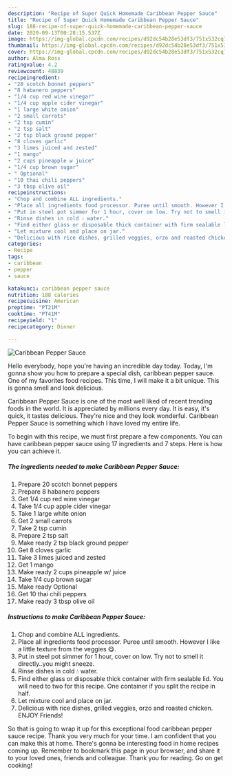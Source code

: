 ```yaml
---
description: "Recipe of Super Quick Homemade Caribbean Pepper Sauce"
title: "Recipe of Super Quick Homemade Caribbean Pepper Sauce"
slug: 188-recipe-of-super-quick-homemade-caribbean-pepper-sauce
date: 2020-09-13T00:28:15.537Z
image: https://img-global.cpcdn.com/recipes/d92dc54b28e53df3/751x532cq70/caribbean-pepper-sauce-recipe-main-photo.jpg
thumbnail: https://img-global.cpcdn.com/recipes/d92dc54b28e53df3/751x532cq70/caribbean-pepper-sauce-recipe-main-photo.jpg
cover: https://img-global.cpcdn.com/recipes/d92dc54b28e53df3/751x532cq70/caribbean-pepper-sauce-recipe-main-photo.jpg
author: Alma Ross
ratingvalue: 4.2
reviewcount: 48839
recipeingredient:
- "20 scotch bonnet peppers"
- "8 habanero peppers"
- "1/4 cup red wine vinegar"
- "1/4 cup apple cider vinegar"
- "1 large white onion"
- "2 small carrots"
- "2 tsp cumin"
- "2 tsp salt"
- "2 tsp black ground pepper"
- "8 cloves garlic"
- "3 limes juiced and zested"
- "1 mango"
- "2 cups pineapple w juice"
- "1/4 cup brown sugar"
- " Optional"
- "10 thai chili peppers"
- "3 tbsp olive oil"
recipeinstructions:
- "Chop and combine ALL ingredients."
- "Place all ingredients food processor. Puree until smooth. However I like a little texture from the veggies 😋."
- "Put in steel pot simmer for 1 hour, cover on low. Try not to smell it directly..you might sneeze."
- "Rinse dishes in cold 💧 water."
- "Find either glass or disposable thick container with firm sealable lid. You will need to two for this recipe. One container if you split the recipe in half."
- "Let mixture cool and place on jar."
- "Delicious with rice dishes, grilled veggies, orzo and roasted chicken. ENJOY Friends!"
categories:
- Recipe
tags:
- caribbean
- pepper
- sauce

katakunci: caribbean pepper sauce 
nutrition: 188 calories
recipecuisine: American
preptime: "PT21M"
cooktime: "PT41M"
recipeyield: "1"
recipecategory: Dinner

---
```



![Caribbean Pepper Sauce](https://img-global.cpcdn.com/recipes/d92dc54b28e53df3/751x532cq70/caribbean-pepper-sauce-recipe-main-photo.jpg)

Hello everybody, hope you're having an incredible day today. Today, I'm gonna show you how to prepare a special dish, caribbean pepper sauce. One of my favorites food recipes. This time, I will make it a bit unique. This is gonna smell and look delicious.



Caribbean Pepper Sauce is one of the most well liked of recent trending foods in the world. It is appreciated by millions every day. It is easy, it's quick, it tastes delicious. They're nice and they look wonderful. Caribbean Pepper Sauce is something which I have loved my entire life.


To begin with this recipe, we must first prepare a few components. You can have caribbean pepper sauce using 17 ingredients and 7 steps. Here is how you can achieve it.

<!--inarticleads1-->

##### The ingredients needed to make Caribbean Pepper Sauce:

1. Prepare 20 scotch bonnet peppers
1. Prepare 8 habanero peppers
1. Get 1/4 cup red wine vinegar
1. Take 1/4 cup apple cider vinegar
1. Take 1 large white onion
1. Get 2 small carrots
1. Take 2 tsp cumin
1. Prepare 2 tsp salt
1. Make ready 2 tsp black ground pepper
1. Get 8 cloves garlic
1. Take 3 limes juiced and zested
1. Get 1 mango
1. Make ready 2 cups pineapple w/ juice
1. Take 1/4 cup brown sugar
1. Make ready  Optional
1. Get 10 thai chili peppers
1. Make ready 3 tbsp olive oil




<!--inarticleads2-->

##### Instructions to make Caribbean Pepper Sauce:

1. Chop and combine ALL ingredients.
1. Place all ingredients food processor. Puree until smooth. However I like a little texture from the veggies 😋.
1. Put in steel pot simmer for 1 hour, cover on low. Try not to smell it directly..you might sneeze.
1. Rinse dishes in cold 💧 water.
1. Find either glass or disposable thick container with firm sealable lid. You will need to two for this recipe. One container if you split the recipe in half.
1. Let mixture cool and place on jar.
1. Delicious with rice dishes, grilled veggies, orzo and roasted chicken. ENJOY Friends!




So that is going to wrap it up for this exceptional food caribbean pepper sauce recipe. Thank you very much for your time. I am confident that you can make this at home. There's gonna be interesting food in home recipes coming up. Remember to bookmark this page in your browser, and share it to your loved ones, friends and colleague. Thank you for reading. Go on get cooking!
